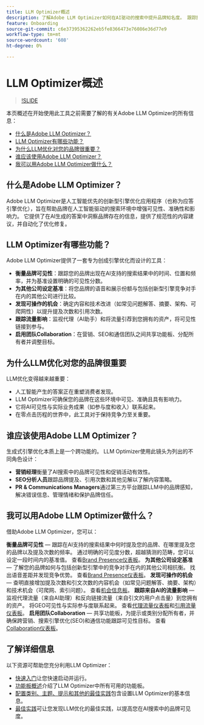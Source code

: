 ```yaml
---
title: LLM Optimizer概述
description: 了解Adobe LLM Optimizer如何在AI驱动的搜索中提升品牌知名度。 跟踪提及、引文和见解。 立即开始优化以实现更好的参与和影响。
feature: Onboarding
source-git-commit: c6e37395362262eb5fe8366473e76086e36d77e9
workflow-type: tm+mt
source-wordcount: '608'
ht-degree: 0%

---
```



# LLM Optimizer概述

>[!SLIDE](llm-optimizer-overview)

本页概述在开始使用此工具之前需要了解的有关Adobe LLM Optimizer的所有信息：

* [什么是Adobe LLM Optimizer？](#what-is-adobe-llm-optimizer)
* [LLM Optimizer有哪些功能？](#what-are-llm-optimizer-capabilities)
* [为什么LLM优化对您的品牌很重要？](#why-llm-optimization-matters-for-your-brand)
* [谁应该使用Adobe LLM Optimizer？](#who-should-use-adobe-llm-optimizer)
* [我可以用Adobe LLM Optimizer做什么？](#what-can-i-do-with-adobe-llm-optimizer)

## 什么是Adobe LLM Optimizer？

Adobe LLM Optimizer是人工智能优先的创新型引擎优化应用程序（也称为应答引擎优化），旨在帮助品牌在人工智能驱动的搜索环境中增强可见性、准确性和影响力。 它提供了在AI生成的答案中洞察品牌存在的信息，提供了规范性的内容建议，并自动化了优化修复。

## LLM Optimizer有哪些功能？

Adobe LLM Optimizer提供了一套专为创成引擎优化而设计的工具：

* **衡量品牌可见性**：跟踪您的品牌出现在AI支持的搜索结果中的时间、位置和频率，并为基准设置明确的可见性分数。
* **为其他公司设定基准**：将您品牌的语音和展示份额与包括创新型引擎竞争对手在内的其他公司进行比较。
* **发现可操作的机会**：确定内容和技术改进（如常见问题解答、摘要、架构、可爬网性）以提升提及次数和引用次数。
* **跟踪流量影响**：监视代理（AI助手）和将流量引荐到您拥有的资产，将可见性链接到参与。
* **启用团队Collaboration**：在营销、SEO和通信团队之间共享功能板、分配所有者并调整目标。

## 为什么LLM优化对您的品牌很重要

LLM优化变得越来越重要：

* 人工智能产生的答案正在重塑消费者发现。
* LLM Optimizer可确保您的品牌在这些环境中可见、准确且具有影响力。
* 它将AI可见性与实际业务成果（如参与度和收入）联系起来。
* 在零点击历程的世界中，此工具对于保持竞争力至关重要。

## 谁应该使用Adobe LLM Optimizer？

生成式引擎优化本质上是一个跨功能的。 LLM Optimizer使用此镜头为列出的不同角色设计：

* **营销经理**&#x200B;衡量了AI搜索中的品牌可见性和促销活动有效性。
* **SEO分析人员**&#x200B;跟踪品牌提及、引用次数和其他见解以了解内容策略。
* **PR &amp; Communications Managers**&#x200B;通过第三方平台跟踪LLM中的品牌感知，解决错误信息、管理情绪和保护品牌信任。

## 我可以用Adobe LLM Optimizer做什么？

借助Adobe LLM Optimizer，您可以：

**衡量品牌可见性** — 跟踪在AI支持的搜索结果中何时提及您的品牌、在哪里提及您的品牌以及提及次数的频率。 通过明确的可见度分数，超越猜测的范畴，您可以设定一段时间内的基准值。 查看[Brand Presence仪表板](/help/dashboards/brand-presence.md)。
**为其他公司设定基准** — 了解您的品牌如何与包括创新型引擎中的竞争对手在内的其他公司相抗衡。 找出语音差距并发现竞争优势。 查看[Brand Presence仪表板](/help/dashboards/brand-presence.md)。
**发现可操作的机会** — 查明直接增加提及次数和引文次数的内容机会（如常见问题解答、摘要、架构）和技术机会（可爬网、索引问题）。 查看[机会信息板](/help/dashboards/opportunities.md)。
**跟踪来自AI的流量影响** — 监视代理流量（来自AI助理）和反向链接流量（来自引文的用户点击量）到您拥有的资产。 将GEO可见性与实际参与度联系起来。 查看[代理流量仪表板](/help/dashboards/agentic-traffic.md)和[引用流量仪表板](/help/dashboards/referral-traffic.md)。
**启用团队Collaboration** — 共享功能板，为提示或类别分配所有者，并确保跨营销、搜索引擎优化(SEO)和通信功能跟踪可见性目标。 查看[Collaboration仪表板](/help/dashboards/collaboration.md)。

## 了解详细信息

以下资源可帮助您充分利用LLM Optimizer：

* [快速入门](/help/overview/quick-start.md)让您快速启动并运行。
* [功能板概述](/help/dashboards/dashboards-overview.md)介绍了LLM Optimizer中所有可用的功能板。
* [配置类别、主题、提示和其他的最佳实践](/help/overview/best-practices-topics-prompts.md)包含设置LLM Optimizer的基本信息。
* [最佳实践](/help/tutorials/best-practices.md)可让您发现LLM优化的最佳实践，以提高您在AI搜索中的品牌可见度。






